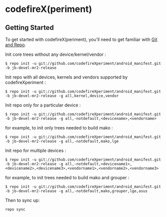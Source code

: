 codefireX(periment)
===========


Getting Started
---------------

To get started with codefireX(periment), you'll need to get
familiar with [Git and Repo](http://source.android.com/source/using-repo.html).

Init core trees without any device/kernel/vendor :

    $ repo init -u git://github.com/codefireXperiment/android_manifest.git -b jb-devel-mr2-release

Init repo with all devices, kernels and vendors supported by codefireXperiment :

    $ repo init -u git://github.com/codefireXperiment/android_manifest.git -b jb-devel-mr2-release -g all,kernel,device,vendor

Init repo only for a particular device :

    $ repo init -u git://github.com/codefireXperiment/android_manifest.git -b jb-devel-mr2-release -g all,-notdefault,<devicename>,<vendorname>

for example, to init only trees needed to build mako :

    $ repo init -u git://github.com/codefireXperiment/android_manifest.git -b jb-devel-mr2-release -g all,-notdefault,mako,lge

Init repo for multiple devices :

    $ repo init -u git://github.com/codefireXperiment/android_manifest.git -b jb-devel-mr2-release -g all,-notdefault,<devicename1>,<devicename2>,<devicename3>,<vendorname1>,<vendorname2>,<vendorname3>

for example, to init trees needed to build mako and grouper :

    $ repo init -u git://github.com/codefireXperiment/android_manifest.git -b jb-devel-mr2-release -g all,-notdefault,mako,grouper,lge,asus

Then to sync up:

    repo sync
